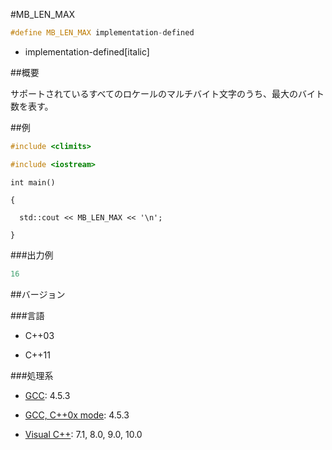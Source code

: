 #MB_LEN_MAX
```cpp
#define MB_LEN_MAX implementation-defined
```
* implementation-defined[italic]

##概要

サポートされているすべてのロケールのマルチバイト文字のうち、最大のバイト数を表す。


##例



```cpp
#include <climits>

#include <iostream>
```

`int main()`

`{`

`  std::cout << MB_LEN_MAX << '\n';`

`}`



###出力例

```cpp
16
```

##バージョン


###言語


- C++03

- C++11


###処理系


- [GCC](/implementation#gcc.md): 4.5.3

- [GCC, C++0x mode](/implementation#gcc.md): 4.5.3

- [Visual C++](/implementation#visual_cpp.md): 7.1, 8.0, 9.0, 10.0
